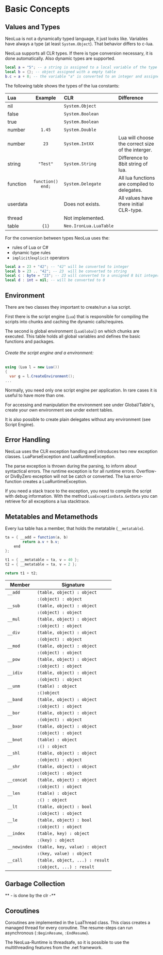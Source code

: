 # Basic Concepts
## Values and Types

NeoLua is not a dynamically typed language, it just looks like. Variables have always a type (at least `System.Object`). That behavior differs to c-lua.

NeoLua supports all CLR types. If there is type conversion necessary, it is done automatically. Also dynamic types are supported.

```Lua
local a = "5"; -- a string is assigned to a local variable of the type object
local b = {}; -- object assigned with a empty table 
b.c = a + 8; -- the variable "a" is converted to an integer and assigned to the dynamic member of an table
```

The following table shows the types of the lua constants:

| Lua         | Example 	| CLR 	| Difference |
| :-----------|:---------:|:------|:------------ |
| nil         |           | `System.Object` | |
| false       |           | `System.Boolean` | |
| true        |           | `System.Boolean` | |	
| number      |    `1.45` | `System.Double` | |
| number      |      `23` | `System.IntXX` | Lua will choose the correct size of the interger. |
| string      |  `"Test"` | `System.String` | Difference to 8bit string of lua. |
| function    | `function() end;` | `System.Delegate` | All lua functions are compiled to delegates. |
| userdata    |           | Does not exists. | All values have there initial CLR-type. |
| thread      |           | Not implemented. | |
| table       |     `{1}` | `Neo.IronLua.LuaTable` | |

For the conversion between types NeoLua uses the:
* rules of Lua or C#
* dynamic type rules
* `implicit`/`explicit` operators

```Lua
local a = 23 + "42"; -- "42" will be converted to integer
local b = 23 .. "42"; -- 23  will be converted to string
local c : byte = "23"; -- 23 will converted to a unsigned 8 bit integer
local d : int = nil; -- will be converted to 0
```

## Environment

There are two classes they important to create/run a lua script.

First there is the script engine (`Lua`) that is responsible for compiling the scripts into chunks and caching the dynamic calls/requires.

The second is global environment (`LuaGlobal`) on which chunks are executed. This table holds all global variables and defines the basic functions and packages.

###### Create the script engine and a environment:
```C#
using (Lua l = new Lua())
{
  var g = l.CreateEnvironment();
...
```

Normally, you need only one script engine per application. In rare cases it is useful to have more than one.

For accessing and manipulation the environment see under Global/Table's, create your own environment see under extent tables.

It is also possible to create plain delegates without any environment (see Script Engine).

## Error Handling

NeoLua uses the CLR exception handling and introduces two new exception classes. LuaParseException and LuaRuntimeException.

The parse exception is thrown during the parsing, to inform about syntactical errors. The 
runtime exception is for all runtime errors. Overflow- or DivByZero exception will not 
be catch or converted. The lua error-function creates a LuaRuntimeException.

If you need a stack trace to the exception, you need to compile the script with 
debug information. With the method `LuaExceptionData.GetData` you can retrieve for all exceptions a lua stacktrace.

## Metatables and Metamethods

Every lua table has a member, that holds the metatable (`__metatable`).

```C#
ta = { __add = function(a, b)
		return a.v + b.v;
	end
};

t1 = { __metatable = ta, v = 40 };
t2 = { __metatable = ta, v = 2 };

return t1 + t2;

```

| Member       | Signature                           |
|--------------|-------------------------------------|
| `__add`      | `(table, object) : object`          |
|              | `:(object) : object`                |
| `__sub`      | `(table, object) : object`          |
|              | `:(object) : object`                |
| `__mul`      | `(table, object) : object`          |
|              | `:(object) : object`                |
| `__div`      | `(table, object) : object`          |
|              | `:(object) : object`                |
| `__mod`      | `(table, object) : object`          |
|              | `:(object) : object`                |
| `__pow`      | `(table, object) : object`          |
|              | `:(object) : object`                |
| `__idiv`     | `(table, object) : object`          |
|              | `:(object) : object`                |
| `__unm`      | `(table) : object`                  |
|              | `:()object`                         |
| `__band`     | `(table, object) : object`          |
|              | `:(object) : object`                |
| `__bor`      | `(table, object) : object`          |
|              | `:(object) : object`                |
| `__bxor`     | `(table, object) : object`          |
|              | `:(object) : object`                |
| `__bnot`     | `(table) : object`                  |
|              | `:() : object`                      |
| `__shl`      | `(table, object) : object`          |
|              | `:(object) : object`                |
| `__shr`      | `(table, object) : object`          |
|              | `:(object) : object`                |
| `__concat`   | `(table, object) : object`          |
|              | `:(object) : object`                |
| `__len`      | `(table) : object`                  |
|              | `:() : object`                      |
| `__lt`       | `(table, object) : bool`            |
|              | `:(object) : object`                |
| `__le`       | `(table, object) : bool`            |
|              | `:(object) : object`                |
| `__index`    | `(table, key) : object`             |
|              | `:(key) : object`                   |
| `__newindex` | `(table, key, value) : object`      |
|              | `:(key, value) : object`            |
| `__call`     | `(table, object, ...) : result`     |
|              | `:(object, ...) : result`           |

## Garbage Collection

** - is done by the clr -**

## Coroutines

Coroutines are implemented in the LuaThread class. This class creates a managed thread for every coroutine. 
The resume-steps can run asynchronous (`:BeginResume`, `:EndResume`).

The NeoLua-Runtime is threadsafe, so it is possible to use the multithreading features from the .net framework.
